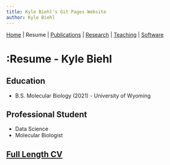 ```yaml
---
title: Kyle Biehl's Git Pages Website
author: Kyle Biehl
---
```


[Home](https://kcbiehl.github.io/testweb) | Resume | [Publications](publications/pub.html) | [Research](research/rs.html) | [Teaching](teaching/teach.html) | [Software](sofware/tools.html)


# :Resume - Kyle Biehl

## Education

- B.S. Molecular Biology (2021) - University of Wyoming

## Professional Student

- Data Science
- Molecular Biologist

## [Full Length CV](cv.html)
